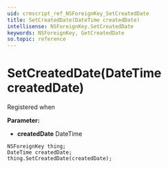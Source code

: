 ```yaml
---
uid: crmscript_ref_NSForeignKey_SetCreatedDate
title: SetCreatedDate(DateTime createdDate)
intellisense: NSForeignKey.SetCreatedDate
keywords: NSForeignKey, GetCreatedDate
so.topic: reference
---
```


# SetCreatedDate(DateTime createdDate)

Registered when

**Parameter:** 
 - **createdDate** DateTime

```crmscript
NSForeignKey thing;
DateTime createdDate;
thing.SetCreatedDate(createdDate);
```

